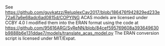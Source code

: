 See https://github.com/guykatzz/ReluplexCav2017/blob/186476f942829ed233e72a67a6e68adc6ad0815d/COPYING
ACAS models are licensed under CCBY 4.0
I modified them into the ERAN format using the code at https://github.com/95616ARG/SyReNN/blob/84cef595769608a393649630b9888b6e131ddae7/models/translate_acas_model.py
The ERAN conversion script is licensed under MIT/Expat.
